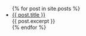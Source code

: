 <ul>
  {% for post in site.posts %}
    <li>
      <a href="/public{{ post.url }}">{{ post.title }}</a>
      <div id="test">{{ post.excerpt }}</div>
    </li>
  {% endfor %}
</ul>
